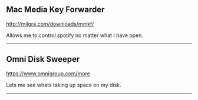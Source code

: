 ## Mac Media Key Forwarder

http://milgra.com/downloads/mmkf/

Allows me to control spotify no matter what I have open.

<hr>

## Omni Disk Sweeper

https://www.omnigroup.com/more

Lets me see whats taking up space on my disk.

<hr>

